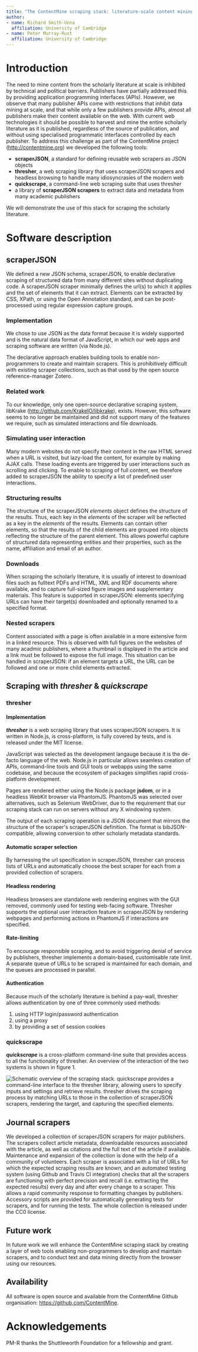 ```yaml
---
title: "The ContentMine scraping stack: literature-scale content mining with community maintained collections of declarative scrapers"
author:
- name: Richard Smith-Unna
  affiliation: University of Cambridge
- name: Peter Murray-Rust
  affiliation: University of Cambridge
---
```


# Introduction

The need to mine content from the scholarly literature at scale is inhibited by technical and political barriers. Publishers have partially addressed this by providing application programming interfaces (APIs). However, we observe that many publisher APIs come with restrictions that inhibit data mining at scale, and that while only a few publishers provide APIs, almost all publishers make their content available on the web. With current web technologies it should be possible to harvest and mine the entire scholarly literature as it is published, regardless of the source of publication, and without using specialised programmatic interfaces controlled by each publisher. To address this challenge as part of the ContentMine project (http://contentmine.org) we developed the following tools:

* **scraperJSON**, a standard for defining reusable web scrapers as JSON objects
* **thresher**, a web scraping library that uses scraperJSON scrapers and headless browsing to handle many idiosyncrasies of the modern web
* **quickscrape**, a command-line web scraping suite that uses thresher
* a library of **scraperJSON scrapers** to extract data and metadata from many academic publishers

We will demonstrate the use of this stack for scraping the scholarly literature.

# Software description

## **scraperJSON**

We defined a new JSON schema, scraperJSON, to enable declarative scraping of structured data from many different sites without duplicating code. A scraperJSON scraper minimally defines the url(s) to which it applies and the set of elements that it can extract. Elements can be extracted by CSS, XPath, or using the Open Annotation standard, and can be post-processed using regular expression capture groups.

### Implementation

We chose to use JSON as the data format because it is widely supported and is the natural data format of JavaScript, in which our web apps and scraping software are written (via Node.js).

The declarative approach enables building tools to enable non-programmers to create and maintain scrapers. This is prohibitively difficult with existing scraper collections, such as that used by the open source reference-manager Zotero.

### Related work

To our knowledge, only one open-source declarative scraping system, libKrake (http://github.com/KrakeIO/libkrake), exists. However, this software seems to no longer be maintained and did not support many of the features we require, such as simulated interactions and file downloads.

### Simulating user interaction

Many modern websites do not specify their content in the raw HTML served when a URL is visited, but lazy-load the content, for example by making AJAX calls. These loading events are triggered by user interactions such as scrolling and clicking. To enable to scraping of full content, we therefore added to scraperJSON the ability to specify a list of predefined user interactions.

### Structuring results

The structure of the scraperJSON *elements* object defines the structure of the results. Thus, each key in the *elements* of the scraper will be reflected as a key in the *elements* of the results. Elements can contain other elements, so that the results of the child elements are grouped into objects reflecting the structure of the parent element. This allows powerful capture of structured data representing entities and their properties, such as the name, affiliation and email of an author.

### Downloads

When scraping the scholarly literature, it is usually of interest to download files such as fulltext PDFs and HTML, XML and RDF documents where available, and to capture full-sized figure images and supplementary materials. This feature is supported in scraperJSON: elements specifying URLs can have their target(s) downloaded and optionally renamed to a specified format.

### Nested scrapers

Content associated with a page is often available in a more extensive form in a linked resource. This is observed with full figures on the websites of many acadmic publishers, where a thumbnail is displayed in the article and a link must be followed to expose the full image. This situation can be handled in scraperJSON: if an element targets a URL, the URL can be followed and one or more child elements extracted.

## **Scraping with _thresher_ & _quickscrape_**

### thresher

#### Implementation

***thresher*** is a web scraping library that uses scraperJSON scrapers. It is written in Node.js, is cross-platform, is fully covered by tests, and is released under the MIT license.

JavaScript was selected as the development langauge because it is the de-facto language of the web. Node.js in particular allows seamless creation of APIs, command-line tools and GUI tools or webapps using the same codebase, and because the ecosystem of packages simplifies rapid cross-platform development.

Pages are rendered either using the Node.js package **jsdom**, or in a headless WebKit browser via PhantomJS. PhantomJS was selected over alternatives, such as Selenium WebDriver, due to the requirement that our scraping stack can run on servers without any X windowing system.

The output of each scraping operation is a JSON document that mirrors the structure of the scraper's scraperJSON definition. The format is bibJSON-compatible, allowing conversion to other scholarly metadata standards.

#### Automatic scraper selection

By harnessing the url specification in scraperJSON, thresher can process lists of URLs and automatically choose the best scraper for each from a provided collection of scrapers.

#### Headless rendering

Headless browsers are standalone web rendering engines with the GUI removed, commonly used for testing web-facing software. Thresher supports the optional user interaction feature in scraperJSON by rendering webpages and performing actions in PhantomJS if interactions are specified.

#### Rate-limiting

To encourage responsible scraping, and to avoid triggering denial of service by publishers, thresher implements a domain-based, customisable rate limit. A separate queue of URLs to be scraped is maintained for each domain, and the queues are processed in parallel.

#### Authentication

Because much of the scholarly literature is behind a pay-wall, thresher allows authentication by one of three commonly used methods:

1. using HTTP login/password authentication
2. using a proxy
3. by providing a set of session cookies

### quickscrape

***quickscrape*** is a cross-platform command-line suite that provides access to all the functionality of thresher. An overview of the interaction of the two systems is shown in figure 1.

![Schematic overview of the scraping stack. **quickscrape** provides a command-line interface to the **thresher** library, allowing users to specify inputs and settings and retrieve results. **thresher** drives the scraping process by matching URLs to those in the collection of scraperJSON scrapers, rendering the target, and capturing the specified elements.](./figures/figure_1/overview.png)

## **Journal scrapers**

We developed a collection of scraperJSON scrapers for major publishers. The scrapers collect article metadata, downloadable resources associated with the article, as well as citations and the full text of the article if available. Maintenance and expansion of the collection is done with the help of a community of volunteers. Each scraper is associated with a list of URLs for which the expected scraping results are known, and an automated testing system (using Github and Travis CI integration) checks that all the scrapers are functioning with perfect precision and recall (i.e. extracting the expected results) every day and after every change to a scraper. This allows a rapid community response to formatting changes by publishers. Accessory scripts are provided for automatically generating tests for scrapers, and for running the tests. The whole collection is released under the CC0 license.

## **Future work**

In future work we will enhance the ContentMine scraping stack by creating a layer of web tools enabling non-programmers to develop and maintain scrapers, and to conduct text and data mining directly from the browser using our resources.

## **Availability**

All software is open source and available from the ContentMine Github organisation: https://github.com/ContentMine.

# Acknowledgements
PM-R thanks the Shuttleworth Foundation for a fellowship and grant.
